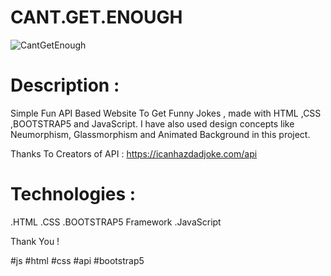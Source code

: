 # CANT.GET.ENOUGH
![CantGetEnough](https://user-images.githubusercontent.com/63893110/132252104-15af9dca-56f2-4de1-8015-fa25d6b1d661.png)

# Description :
Simple Fun API Based Website To Get Funny Jokes , made with HTML ,CSS ,BOOTSTRAP5 and JavaScript.
I have also used design concepts like Neumorphism, Glassmorphism and Animated Background in this project.

Thanks To Creators of API : https://icanhazdadjoke.com/api

# Technologies :
.HTML
.CSS
.BOOTSTRAP5 Framework
.JavaScript

Thank You !


#js #html #css #api #bootstrap5 
